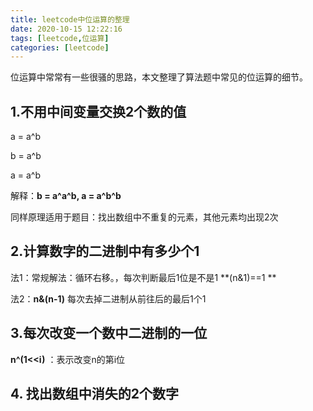 ```yaml
---
title: leetcode中位运算的整理
date: 2020-10-15 12:22:16
tags: [leetcode,位运算]
categories: [leetcode]
---
```


位运算中常常有一些很骚的思路，本文整理了算法题中常见的位运算的细节。

<!--more-->



##  1.不用中间变量交换2个数的值

a = a^b

b = a^b

a = a^b

解释：**b = a^a^b, a = a^b^b**

同样原理适用于题目：找出数组中不重复的元素，其他元素均出现2次



##  2.计算数字的二进制中有多少个1

法1：常规解法：循环右移。，每次判断最后1位是不是1   **(n&1)==1 **

法2：**n&(n-1)** 每次去掉二进制从前往后的最后1个1

##  3.每次改变一个数中二进制的一位

**n^(1<<i)** ：表示改变n的第i位

##  4. 找出数组中消失的2个数字

